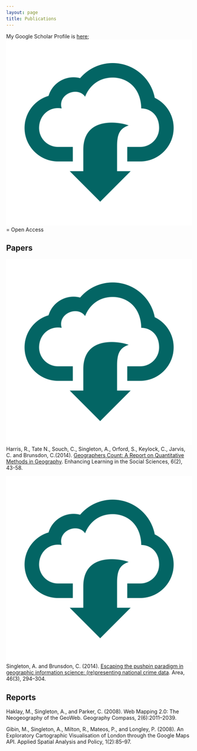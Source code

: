 ```yaml
---
layout: page
title: Publications
---
```


My Google Scholar Profile is [here](http://scholar.google.co.uk/citations?hl=en&user=fdUpdGoAAAAJ); <img class="img-openpaper" src="/public/images/iconmonstr-download-13-icon.svg"></img>= Open Access

## Papers
<img class="img-openpaper" src="/public/images/iconmonstr-download-13-icon.svg"></img>Harris, R., Tate N., Souch, C., Singleton, A., Orford, S., Keylock, C.,  Jarvis, C. and Brunsdon, C.(2014). [Geographers Count: A Report on Quantitative Methods in Geography](http://dx.doi.org/10.11120/elss.2014.00035). Enhancing Learning in the Social Sciences, 6(2), 43-58.

<img class="img-openpaper" src="/public/images/iconmonstr-download-13-icon.svg"></img> Singleton, A. and Brunsdon, C. (2014). [Escaping the pushpin paradigm in geographic information science: (re)presenting national crime data](http://dx.doi.org/10.1111/area.12116). Area, 46(3), 294–304.

## Reports

Haklay, M., Singleton, A., and Parker, C. (2008). Web Mapping 2.0: The Neogeography of the GeoWeb. Geography Compass, 2(6):2011–2039.

Gibin, M., Singleton, A., Milton, R., Mateos, P., and Longley, P. (2008). An Exploratory Cartographic Visualisation of London through the Google Maps API. Applied Spatial Analysis and Policy, 1(2):85–97.
